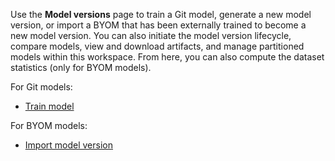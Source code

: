 Use the **Model versions** page to train a Git model, generate a new model version, or import a BYOM that has been externally trained to become a new model version. You can also initiate the model version lifecycle, compare models, view and download artifacts, and manage partitioned models within this workspace. From here, you can also compute the dataset statistics (only for BYOM models).

For Git models:

-   [Train model](etl1725408512818.md)


For BYOM models:

-   [Import model version](wnt1743340516346.md)



